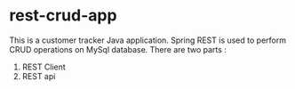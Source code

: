 # rest-crud-app
This is a customer tracker Java application.
Spring REST is used to perform CRUD operations on MySql database.
There are two parts :
1. REST Client
2. REST api
